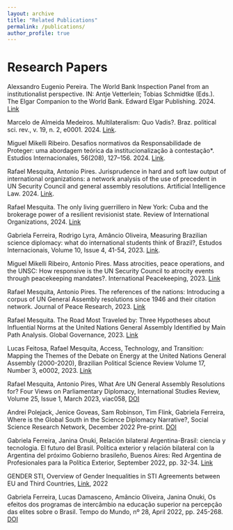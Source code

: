 ```yaml
---
layout: archive
title: "Related Publications"
permalink: /publications/
author_profile: true
---
```


Research Papers
======
Alexsandro Eugenio Pereira. The World Bank Inspection Panel from an institutionalist perspective. IN: Antje Vetterlein; Tobias Schmidtke (Eds.). The Elgar Companion to the World Bank. Edward Elgar Publishing. 2024. [Link](https://doi.org/10.4337/9781802204780.00018)

Marcelo de Almeida Medeiros. Multilateralism: Quo Vadis?. Braz. political sci. rev., v. 19, n. 2, e0001. 2024. [Link](https://brazilianpoliticalsciencereview.org/article/multilateralism-quo-vadis/).

Miguel Mikelli Ribeiro. Desafios normativos da Responsabilidade de Proteger: uma abordagem teórica da institucionalização à contestação*. Estudios Internacionales, 56(208), 127–156. 2024. [Link](https://revistaei.uchile.cl/index.php/REI/article/view/70656/77199).

Rafael Mesquita, Antonio Pires. Jurisprudence in hard and soft law output of international organizations: a network analysis of the use of precedent in UN Security Council and general assembly resolutions. Artificial Intelligence Law. 2024. [Link](https://link.springer.com/article/10.1007/s10506-024-09416-8).

Rafael Mesquita. The only living guerrillero in New York: Cuba and the brokerage power of a resilient revisionist state. Review of International Organizations, 2024. [Link](https://doi.org/10.1007/s11558-024-09532-9)

Gabriela Ferreira, Rodrigo Lyra, Amâncio Oliveira, Measuring Brazilian science diplomacy: what do international students think of Brazil?, Estudos Internacionais, Volume 10, Issue 4, 41-54, 2023. [Link](https://doi.org/10.5752/P.2317-773X.2022v10n4p41-54).

Miguel Mikelli Ribeiro, Antonio Pires. Mass atrocities, peace operations, and the UNSC: How responsive is the UN Security Council to atrocity events through peacekeeping mandates?. International Peacekeeping, 2023. [Link](https://doi.org/10.1080/13533312.2023.2286552)

Rafael Mesquita, Antonio Pires. The references of the nations: Introducing a corpus of UN General Assembly resolutions since 1946 and their citation network. Journal of Peace Research, 2023. [Link](https://doi.org/10.1177/00223433241254997)

Rafael Mesquita. The Road Most Traveled by: Three Hypotheses about Influential Norms at the United Nations General Assembly Identified by Main Path Analysis. Global Governance, 2023. [Link](https://brill.com/view/journals/gg/29/4/article-p536_6.xml)

Lucas Feitosa, Rafael Mesquita, Access, Technology, and Transition: Mapping the Themes of the Debate on Energy at the United Nations General Assembly (2000-2020), Brazilian Political Science Review Volume 17, Number 3, e0002, 2023. [Link](https://brazilianpoliticalsciencereview.org/article/access-technology-and-transition-mapping-the-themes-of-the-debate-on-energy-at-the-united-nations-general-assembly-2000-2020/)

Rafael Mesquita, Antonio Pires, What Are UN General Assembly Resolutions for? Four Views on Parliamentary Diplomacy, International Studies Review, Volume 25, Issue 1, March 2023, viac058, [DOI](https://doi.org/10.1093/isr/viac058)

Andrei Polejack, Jenice Goveas, Sam Robinson, Tim Flink, Gabriela Ferreira, Where is the Global South in the Science Diplomacy Narrative?, Social Science Research Network, December 2022 Pre-print. [DOI](http://dx.doi.org/10.2139/ssrn.4278557)

Gabriela Ferreira, Janina Onuki, Relación bilateral Argentina-Brasil: ciencia y tecnologia. El futuro del Brasil. Política exterior y relación bilateral con la Argentina del próximo Gobierno brasileño, Buenos Aires: Red Argentina de Profesionales para la Política Exterior, September 2022, pp. 32-34. [Link](https://redappe.org.ar/dossier-brasil/)

GENDER STI, Overview of Gender Inequalities in STI Agreements between EU and Third Countries, [Link](https://www.gender-sti.org/publications/), 2022

Gabriela Ferreira, Lucas Damasceno, Amâncio Oliveira, Janina Onuki, Os efeitos dos programas de intercâmbio na educação superior na percepção das elites sobre o Brasil. Tempo do Mundo, nº 28, April 2022, pp. 245-268. [DOI](https://doi.org/10.38116/rtm28art9)

